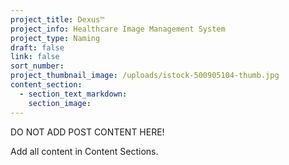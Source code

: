 ```yaml
---
project_title: Dexus™
project_info: Healthcare Image Management System
project_type: Naming
draft: false
link: false
sort_number:
project_thumbnail_image: /uploads/istock-500905104-thumb.jpg
content_section:
  - section_text_markdown:
    section_image:
---
```



DO NOT ADD POST CONTENT HERE!

Add all content in Content Sections.